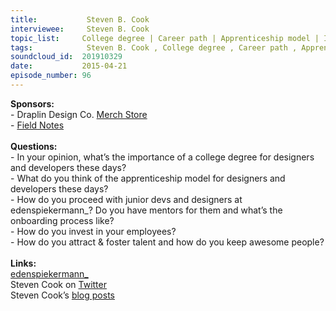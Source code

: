 ```yaml
--- 
title:           Steven B. Cook 
interviewee:     Steven B. Cook 
topic_list:     College degree | Career path | Apprenticeship model | Internships | Fostering talent | Junior people | Side projects | Investment time | Makerthon
tags:            Steven B. Cook , College degree , Career path , Apprenticeship model , Internships , Fostering talent , Junior people , Side projects , Investment time , Makerthon
soundcloud_id:  201910329
date:           2015-04-21
episode_number: 96
---
```


<p class="show_notes_display"><b>Sponsors:<br></b>- Draplin Design Co. <a rel="nofollow" target="_blank" href="http://draplin.com/merch/">Merch Store</a><br>- <a rel="nofollow" target="_blank" href="http://fieldnotesbrand.com/">Field Notes</a><br><br><b>Questions:</b><br>- In your opinion, what’s the importance of a college degree for designers and developers these days?<br>- What do you think of the apprenticeship model for designers and developers these days?<br>- How do you proceed with junior devs and designers at edenspiekermann_? Do you have mentors for them and what’s the onboarding process like?<br>- How do you invest in your employees?<br>- How do you attract &amp; foster talent and how do you keep awesome people?<br><br><b>Links:</b><br><a rel="nofollow" target="_blank" href="http://www.edenspiekermann.com/">edenspiekermann_</a><br>Steven Cook on <a rel="nofollow" target="_blank" href="https://twitter.com/sberlincook">Twitter</a><br>Steven Cook’s <a rel="nofollow" target="_blank" href="http://www.edenspiekermann.com/people/steven-cook">blog posts</a><br><br></p>

